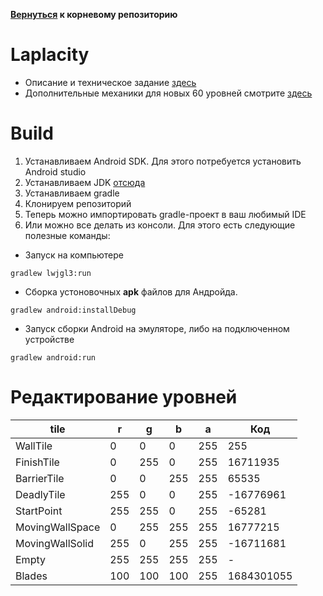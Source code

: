 **[Вернуться](https://github.com/timattt/Steel-unicorn) к корневому репозиторию**

# Laplacity

* Описание и техническое задание [здесь](https://github.com/timattt/Steel-unicorn/blob/master/About/Laplacity.md)
* Дополнительные механики для новых 60 уровней смотрите [здесь](https://github.com/timattt/Steel-unicorn/blob/master/About/LaplacityMoreMechanics.md)

# Build

1. Устанавливаем Android SDK. Для этого потребуется установить Android studio   
2. Устанавливаем JDK [отсюда](https://adoptium.net/)   
3. Устанавливаем gradle   
4. Клонируем репозиторий
5. Теперь можно импортировать gradle-проект в ваш любимый IDE
6. Или можно все делать из консоли. Для этого есть следующие полезные команды:

* Запуск на компьютере

```
gradlew lwjgl3:run
```

* Сборка устоновочных **apk** файлов для Андройда.

```
gradlew android:installDebug
```

* Запуск сборки Android на эмуляторе, либо на подключенном устройстве

```
gradlew android:run
```

# Редактирование уровней

| tile            | r   | g   | b   | a   | Код        |
|-----------------|-----|-----|-----|-----|------------|
| WallTile        | 0   | 0   | 0   | 255 | 255        |
| FinishTile      | 0   | 255 | 0   | 255 | 16711935   |
| BarrierTile     | 0   | 0   | 255 | 255 | 65535      |
| DeadlyTile      | 255 | 0   | 0   | 255 | -16776961  |
| StartPoint      | 255 | 255 | 0   | 255 | -65281     |
| MovingWallSpace | 0   | 255 | 255 | 255 | 16777215   |
| MovingWallSolid | 255 | 0   | 255 | 255 | -16711681  |
| Empty           | 255 | 255 | 255 | 255 | -          |
| Blades          | 100 | 100 | 100 | 255 | 1684301055 |
